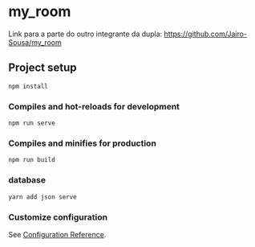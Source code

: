 # my_room

Link para a parte do outro integrante da dupla: https://github.com/Jairo-Sousa/my_room
## Project setup
```
npm install
```

### Compiles and hot-reloads for development
```
npm run serve
```

### Compiles and minifies for production
```
npm run build
```
### database
```
yarn add json serve
```
### Customize configuration
See [Configuration Reference](https://cli.vuejs.org/config/).
